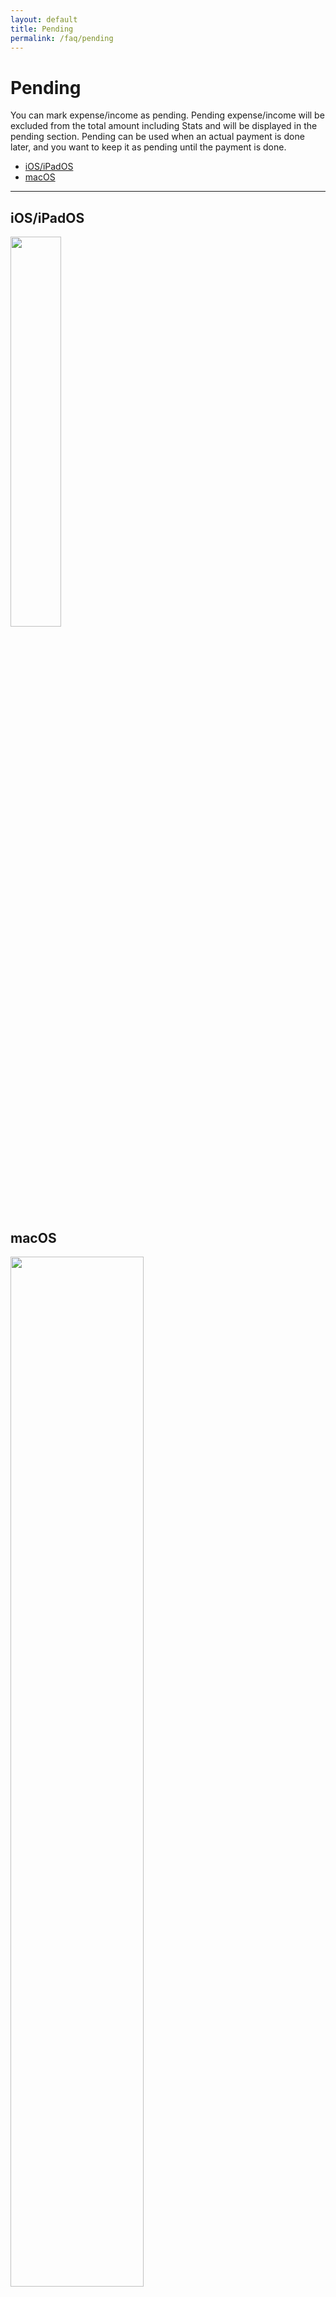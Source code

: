 ```yaml
---
layout: default
title: Pending
permalink: /faq/pending
---
```


# Pending

You can mark expense/income as pending. Pending expense/income will be excluded from the total amount including Stats and will be displayed in the pending section.
Pending can be used when an actual payment is done later, and you want to keep it as pending until the payment is done.

- [iOS/iPadOS](#iosipados)
- [macOS](#macos)

---

## iOS/iPadOS

<img src="../../assets/faq/pending/pending-ios.jpg" width="40%">

## macOS

<img src="../../assets/faq/pending/pending-mac.jpg" width="65%">

{% include faq_footer.html %}
